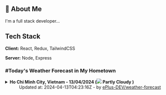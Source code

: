 ## 🚀 About Me
I'm a full stack developer...


## Tech Stack

**Client:** React, Redux, TailwindCSS

**Server:** Node, Express

### #Today's Weather Forecast in My Hometown



<details>
    <summary><b>Ho Chi Minh City, Vietnam - 13/04/2024 (<img src="https://cdn.weatherapi.com/weather/64x64/day/116.png" /> Partly Cloudy )</b>
    </summary>

    
<table>
    <tr>
        <th>Hour</th>
        <td>00:00</td><td>01:00</td><td>02:00</td><td>03:00</td><td>04:00</td><td>05:00</td><td>06:00</td><td>07:00</td><td>08:00</td><td>09:00</td><td>10:00</td><td>11:00</td><td>12:00</td><td>13:00</td><td>14:00</td><td>15:00</td><td>16:00</td><td>17:00</td><td>18:00</td><td>19:00</td><td>20:00</td><td>21:00</td><td>22:00</td><td>23:00</td>
    </tr>
    <tr>
        <th>Weather</th>
        <td><img src="https://cdn.weatherapi.com/weather/64x64/night/113.png"></img></td><td><img src="https://cdn.weatherapi.com/weather/64x64/night/116.png"></img></td><td><img src="https://cdn.weatherapi.com/weather/64x64/night/116.png"></img></td><td><img src="https://cdn.weatherapi.com/weather/64x64/night/116.png"></img></td><td><img src="https://cdn.weatherapi.com/weather/64x64/night/116.png"></img></td><td><img src="https://cdn.weatherapi.com/weather/64x64/night/116.png"></img></td><td><img src="https://cdn.weatherapi.com/weather/64x64/day/116.png"></img></td><td><img src="https://cdn.weatherapi.com/weather/64x64/day/116.png"></img></td><td><img src="https://cdn.weatherapi.com/weather/64x64/day/116.png"></img></td><td><img src="https://cdn.weatherapi.com/weather/64x64/day/113.png"></img></td><td><img src="https://cdn.weatherapi.com/weather/64x64/day/116.png"></img></td><td><img src="https://cdn.weatherapi.com/weather/64x64/day/116.png"></img></td><td><img src="https://cdn.weatherapi.com/weather/64x64/day/119.png"></img></td><td><img src="https://cdn.weatherapi.com/weather/64x64/day/116.png"></img></td><td><img src="https://cdn.weatherapi.com/weather/64x64/day/113.png"></img></td><td><img src="https://cdn.weatherapi.com/weather/64x64/day/113.png"></img></td><td><img src="https://cdn.weatherapi.com/weather/64x64/day/113.png"></img></td><td><img src="https://cdn.weatherapi.com/weather/64x64/day/113.png"></img></td><td><img src="https://cdn.weatherapi.com/weather/64x64/day/113.png"></img></td><td><img src="https://cdn.weatherapi.com/weather/64x64/night/113.png"></img></td><td><img src="https://cdn.weatherapi.com/weather/64x64/night/113.png"></img></td><td><img src="https://cdn.weatherapi.com/weather/64x64/night/113.png"></img></td><td><img src="https://cdn.weatherapi.com/weather/64x64/night/113.png"></img></td><td><img src="https://cdn.weatherapi.com/weather/64x64/night/113.png"></img></td>
    </tr>
    <tr>
        <th>Condition</th>
        <td width="200px">Clear </td><td width="200px">Partly Cloudy </td><td width="200px">Partly Cloudy </td><td width="200px">Partly Cloudy </td><td width="200px">Partly Cloudy </td><td width="200px">Partly Cloudy </td><td width="200px">Partly Cloudy </td><td width="200px">Partly Cloudy </td><td width="200px">Partly Cloudy </td><td width="200px">Sunny</td><td width="200px">Partly Cloudy </td><td width="200px">Partly cloudy</td><td width="200px">Cloudy </td><td width="200px">Partly Cloudy </td><td width="200px">Sunny</td><td width="200px">Sunny</td><td width="200px">Sunny</td><td width="200px">Sunny</td><td width="200px">Sunny</td><td width="200px">Clear </td><td width="200px">Clear </td><td width="200px">Clear </td><td width="200px">Clear </td><td width="200px">Clear </td>
    </tr>
    <tr>
        <th>Temperature</th>
        <td>28.6 °C</td><td>28.4 °C</td><td>28.3 °C</td><td>28.1 °C</td><td>28 °C</td><td>27.9 °C</td><td>27.8 °C</td><td>28.8 °C</td><td>30.4 °C</td><td>32.3 °C</td><td>34.3 °C</td><td>33 °C</td><td>36.3 °C</td><td>32.6 °C</td><td>33.3 °C</td><td>34.5 °C</td><td>33.4 °C</td><td>32 °C</td><td>30.3 °C</td><td>29 °C</td><td>28.5 °C</td><td>28.3 °C</td><td>28.1 °C</td><td>27.9 °C</td>
    </tr>
    <tr>
        <th>Wind</th>
        <td>21.2 kph</td><td>20.2 kph</td><td>19.1 kph</td><td>18 kph</td><td>16.2 kph</td><td>13.7 kph</td><td>11.9 kph</td><td>14 kph</td><td>14 kph</td><td>12.6 kph</td><td>11.2 kph</td><td>15.1 kph</td><td>16.2 kph</td><td>25.6 kph</td><td>24.1 kph</td><td>26.3 kph</td><td>25.6 kph</td><td>24.1 kph</td><td>21.2 kph</td><td>20.2 kph</td><td>19.4 kph</td><td>19.4 kph</td><td>19.4 kph</td><td>19.1 kph</td>
    </tr>
</table>

</details>

<div align="right">
    Updated at: 2024-04-13T04:23:16Z - by <a target="_blank"
        href="https://github.com/ePlus-DEV/weather-forecast">ePlus-DEV/weather-forecast</a>
</div>